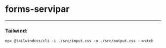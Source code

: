 # forms-servipar

---

### Tailwind:

`npx @tailwindcss/cli -i ./src/input.css -o ./src/output.css --watch`
